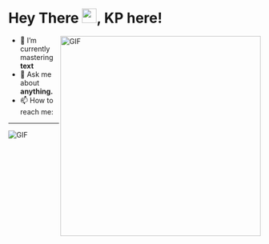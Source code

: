 # Hey There <img src="https://media.tenor.com/images/822fb670841c6f6582fefbb82e338a50/tenor.gif" width="29px">, KP here!
<img align="right" alt="GIF" height="400px" src="https://blog.insaid.co/wp-content/uploads/2020/01/Coding.gif"/>

- 🌱 I’m currently mastering **text**
- 💬 Ask me about **anything.**
- 📫 How to reach me: 


 ---
 
<img align="center" alt="GIF" src="https://github4life.herokuapp.com/ikp-773.gif"/>


